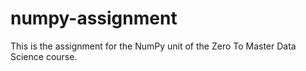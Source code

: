 # numpy-assignment
This is the assignment for the NumPy unit of the Zero To Master Data Science course.

